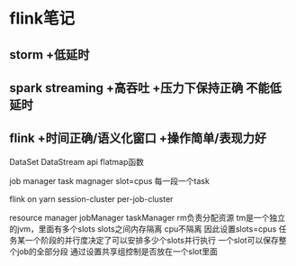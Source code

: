 # flink笔记
## storm +低延时
## spark streaming +高吞吐 +压力下保持正确 不能低延时
## flink +时间正确/语义化窗口 +操作简单/表现力好

DataSet DataStream api flatmap函数 

job manager  task magnager slot=cpus 每一段一个task

flink on yarn  session-cluster  per-job-cluster

resource manager  jobManager taskManager
rm负责分配资源
tm是一个独立的jvm，里面有多个slots slots之间内存隔离 cpu不隔离 因此设置slots=cpus 任务某一个阶段的并行度决定了可以安排多少个slots并行执行
一个slot可以保存整个job的全部分段 通过设置共享组控制是否放在一个slot里面 




